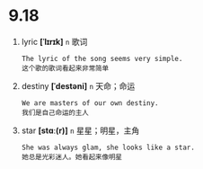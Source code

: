 # 9.18














1. lyric **[ˈlɪrɪk]** `n` 歌词
    ```
    The lyric of the song seems very simple.
    这个歌的歌词看起来非常简单
    ```

2. destiny **[ˈdestəni]** `n` 天命；命运
    ```
    We are masters of our own destiny.
    我们是自己命运的主人
    ```

3. star **[stɑː(r)]** `n` 星星；明星，主角
    ```
    She was always glam, she looks like a star.
    她总是光彩迷人。她看起来像明星
    ```
